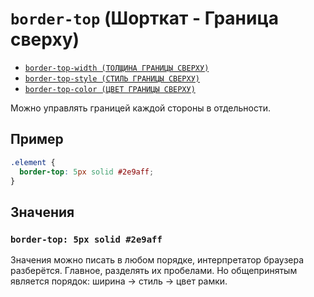 # `border-top` (Шорткат - Граница сверху)

- [`border-top-width (ТОЛЩИНА ГРАНИЦЫ СВЕРХУ)`](./border-top-width.md)
- [`border-top-style (СТИЛЬ ГРАНИЦЫ СВЕРХУ)`](./border-top-style.md)
- [`border-top-color (ЦВЕТ ГРАНИЦЫ СВЕРХУ)`](./border-top-color.md)

Можно управлять границей каждой стороны в отдельности.

## Пример

```css
.element {
  border-top: 5px solid #2e9aff;
}
```

## Значения

### `border-top: 5px solid #2e9aff`

Значения можно писать в любом порядке, интерпретатор браузера разберётся. Главное, разделять их пробелами. Но общепринятым является порядок: ширина → стиль → цвет рамки.
